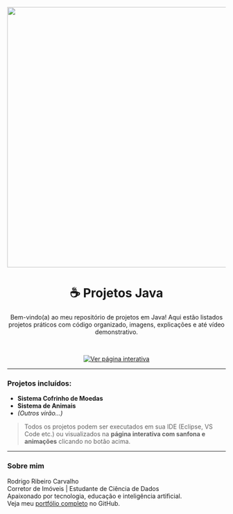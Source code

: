 <p align="center">
  <img src="https://raw.githubusercontent.com/Rodrigo-RRC/Projetos_Java/main/docs/assets/img_capa_java.png" width="600"/>
</p>

<h1 align="center">☕ Projetos Java</h1>

<p align="center">
  Bem-vindo(a) ao meu repositório de projetos em Java! Aqui estão listados projetos práticos com código organizado, imagens, explicações e até vídeo demonstrativo.
</p>

<br/>

<p align="center">
  <a href="https://rodrigo-rrc.github.io/Projetos_Java/" target="_blank">
    <img src="https://img.shields.io/badge/Ver%20página%20interativa-🔗-brightgreen?style=for-the-badge" alt="Ver página interativa">
  </a>
</p>

---

### Projetos incluídos:

- **Sistema Cofrinho de Moedas**
- **Sistema de Animais**
- *(Outros virão...)*

> Todos os projetos podem ser executados em sua IDE (Eclipse, VS Code etc.) ou visualizados na **página interativa com sanfona e animações** clicando no botão acima.

---

### Sobre mim

Rodrigo Ribeiro Carvalho  
Corretor de Imóveis | Estudante de Ciência de Dados  
Apaixonado por tecnologia, educação e inteligência artificial.  
Veja meu [portfólio completo](https://github.com/Rodrigo-RRC) no GitHub.
